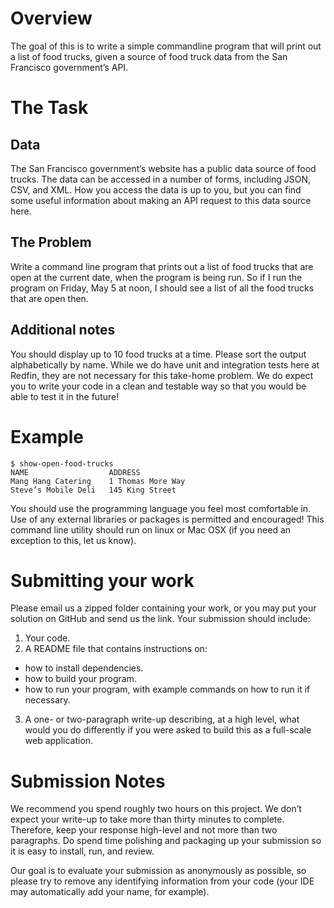 # Overview

The goal of this is to write a simple commandline program that will print out a list of food trucks, given a source of food truck data from the San Francisco government’s API.

# The Task
## Data
The San Francisco government’s website has a public data source of food trucks. The data can be accessed in a number of forms, including JSON, CSV, and XML. How you access the data is up to you, but you can find some useful information about making an API request to this data source here.

## The Problem
Write a command line program that prints out a list of food trucks that are open at the current date, when the program is being run. So if I run the program on Friday, May 5 at noon, I should see a list of all the food trucks that are open then.

## Additional notes
You should display up to 10 food trucks at a time. Please sort the output alphabetically by name. While we do have unit and integration tests here at Redfin, they are not necessary for this take-home problem. We do expect you to write your code in a clean and testable way so that you would be able to test it in the future!

# Example
```
$ show-open-food-trucks
NAME                  ADDRESS
Mang Hang Catering    1 Thomas More Way
Steve’s Mobile Deli   145 King Street
```
You should use the programming language you feel most comfortable in. Use of any external libraries or packages is permitted and encouraged! This command line utility should run on linux or Mac OSX (if you need an exception to this, let us know).

# Submitting your work
Please email us a zipped folder containing your work, or you may put your solution on GitHub and send us the link. Your submission should include:

1. Your code.
2. A README file that contains instructions on:
  - how to install dependencies.
  - how to build your program.
  - how to run your program, with example commands on how to run it if necessary.
3. A one- or two-paragraph write-up describing, at a high level, what would you do differently if you were asked to build this as a full-scale web application.

# Submission Notes
We recommend you spend roughly two hours on this project.
We don’t expect your write-up to take more than thirty minutes to complete. Therefore, keep your response high-level and not more than two paragraphs. Do spend time polishing and packaging up your submission so it is easy to install, run, and review.

Our goal is to evaluate your submission as anonymously as possible, so please try to remove any identifying information from your code (your IDE may automatically add your name, for example).
